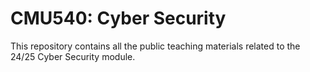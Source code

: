 # CMU540: Cyber Security

This repository contains all the public teaching materials related to the 24/25 Cyber Security module. 
